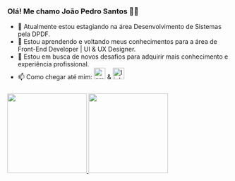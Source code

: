 ### Olá! Me chamo João Pedro Santos 👩‍💻

- 💬 Atualmente estou estagiando na área Desenvolvimento de Sistemas pela DPDF.
- 🌱 Estou aprendendo e voltando meus conhecimentos para a área de Front-End Developer | UI & UX Designer.
- 👯 Estou em busca de novos desafios para adquirir mais conhecimento e experiência profissional.
- 📫 Como chegar até mim:  <a href = "mailto:jpedroalmeida179@gmail.com" target="_blank"><img width="26" height="26" src="https://img.icons8.com/color/48/gmail-new.png" alt="gmail-new"/></a>  &  <a href="https://www.linkedin.com/in/jo%C3%A3o-pedro-santos-9b882a192/" target="_blank"><img width="26" height="26" src="https://img.icons8.com/fluency/48/linkedin.png" alt="linkedin"/></a> 
###
<div align="left">
  <a href="https://github.com/eaejaum">
  <img height="180em" src="https://github-readme-stats.vercel.app/api?username=eaejaum&show_icons=true&theme=dark#gh-dark-mode-only https://github.com/eaejaum/github-readme-stats#gh-dark-mode-only">
  <img height="180em" src="https://github-readme-stats.vercel.app/api/top-langs/?username=eaejaum&layout=compact&langs_count=7&theme=dark#gh-dark-mode-only"/>
</div>
    <br>
<!-- <div style="display: inline_block">
  <img width="40" height="40" src="https://img.icons8.com/color/48/html-5--v1.png" alt="html-5--v1"/>
  <img width="40" height="40" src="https://img.icons8.com/color/48/css3.png" alt="css3"/>
  <img width="40" height="40" src="https://img.icons8.com/color/48/javascript--v1.png" alt="javascript--v1"/>
</div> -->

###
